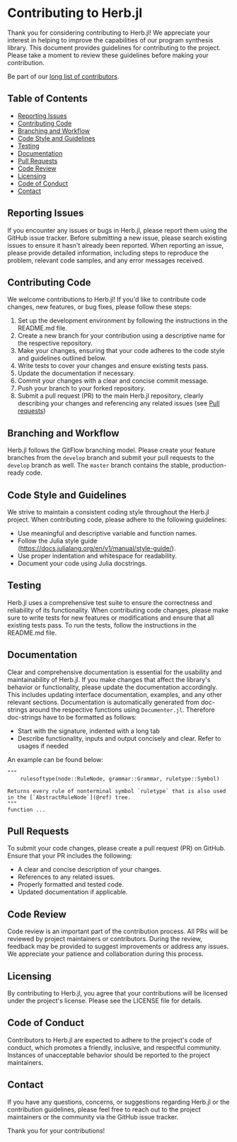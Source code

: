 # Contributing to Herb.jl

Thank you for considering contributing to Herb.jl! We appreciate your interest in helping to improve the capabilities of our program synthesis library. This document provides guidelines for contributing to the project. Please take a moment to review these guidelines before making your contribution.

Be part of our [long list of contributors](./CONTRIBUTORS.md).

## Table of Contents

- [Reporting Issues](#reporting-issues)
- [Contributing Code](#contributing-code)
- [Branching and Workflow](#branching-and-workflow)
- [Code Style and Guidelines](#code-style-and-guidelines)
- [Testing](#testing)
- [Documentation](#documentation)
- [Pull Requests](#pull-requests)
- [Code Review](#code-review)
- [Licensing](#licensing)
- [Code of Conduct](#code-of-conduct)
- [Contact](#contact)

## Reporting Issues

If you encounter any issues or bugs in Herb.jl, please report them using the GitHub issue tracker. Before submitting a new issue, please search existing issues to ensure it hasn't already been reported. When reporting an issue, please provide detailed information, including steps to reproduce the problem, relevant code samples, and any error messages received.

## Contributing Code

We welcome contributions to Herb.jl! If you'd like to contribute code changes, new features, or bug fixes, please follow these steps:

1. Set up the development environment by following the instructions in the README.md file.
2. Create a new branch for your contribution using a descriptive name for the respective repository.
3. Make your changes, ensuring that your code adheres to the code style and guidelines outlined below.
4. Write tests to cover your changes and ensure existing tests pass.
5. Update the documentation if necessary.
6. Commit your changes with a clear and concise commit message.
7. Push your branch to your forked repository.
8. Submit a pull request (PR) to the main Herb.jl repository, clearly describing your changes and referencing any related issues (see [Pull requests](#pull-requests))

## Branching and Workflow

Herb.jl follows the GitFlow branching model. Please create your feature branches from the `develop` branch and submit your pull requests to the `develop` branch as well. The `master` branch contains the stable, production-ready code.

## Code Style and Guidelines

We strive to maintain a consistent coding style throughout the Herb.jl project. When contributing code, please adhere to the following guidelines:

- Use meaningful and descriptive variable and function names.
- Follow the Julia style guide (https://docs.julialang.org/en/v1/manual/style-guide/).
- Use proper indentation and whitespace for readability.
- Document your code using Julia docstrings.

## Testing

Herb.jl uses a comprehensive test suite to ensure the correctness and reliability of its functionality. When contributing code changes, please make sure to write tests for new features or modifications and ensure that all existing tests pass. To run the tests, follow the instructions in the README.md file.

## Documentation

Clear and comprehensive documentation is essential for the usability and maintainability of Herb.jl. If you make changes that affect the library's behavior or functionality, please update the documentation accordingly. This includes updating interface documentation, examples, and any other relevant sections. Documentation is automatically generated from doc-strings around the respective functions using `Documenter.jl`. Therefore doc-strings have to be formatted as follows:

- Start with the signature, indented with a long tab
- Describe functionality, inputs and output concisely and clear. Refer to usages if needed

An example can be found below:

```
"""
	rulesoftype(node::RuleNode, grammar::Grammar, ruletype::Symbol)

Returns every rule of nonterminal symbol `ruletype` that is also used in the [`AbstractRuleNode`](@ref) tree.
"""
function ...
```

## Pull Requests

To submit your code changes, please create a pull request (PR) on GitHub. Ensure that your PR includes the following:

- A clear and concise description of your changes.
- References to any related issues.
- Properly formatted and tested code.
- Updated documentation if applicable.

## Code Review

Code review is an important part of the contribution process. All PRs will be reviewed by project maintainers or contributors. During the review, feedback may be provided to suggest improvements or address any issues. We appreciate your patience and collaboration during this process.

## Licensing

By contributing to Herb.jl, you agree that your contributions will be licensed under the project's license. Please see the LICENSE file for details.

## Code of Conduct

Contributors to Herb.jl are expected to adhere to the project's code of conduct, which promotes a friendly, inclusive, and respectful community. Instances of unacceptable behavior should be reported to the project maintainers.

## Contact

If you have any questions, concerns, or suggestions regarding Herb.jl or the contribution guidelines, please feel free to reach out to the project maintainers or the community via the GitHub issue tracker.

Thank you for your contributions!
